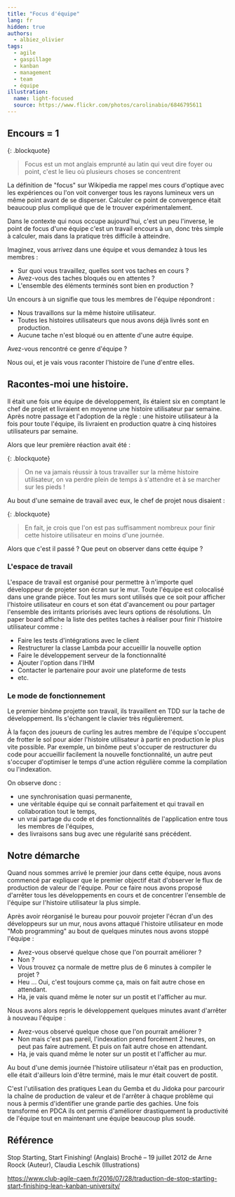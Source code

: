 ```yaml
---
title: "Focus d'équipe"
lang: fr
hidden: true
authors:
  - albiez_olivier
tags:
  - agile
  - gaspillage
  - kanban
  - management
  - team
  - équipe
illustration:
  name: light-focused
  source: https://www.flickr.com/photos/carolinabio/6846795611
---
```


## Encours = 1

{: .blockquote}
> Focus est un mot anglais emprunté au latin qui veut dire foyer ou point, c'est le lieu où plusieurs choses se concentrent

La définition de "focus" sur Wikipedia me rappel mes cours d'optique avec les expériences ou l'on voit converger tous les rayons lumineux vers un même point avant de se disperser. Calculer ce point de convergence était beaucoup plus compliqué que de le trouver expérimentalement.

Dans le contexte qui nous occupe aujourd'hui, c'est un peu l'inverse, le point de focus d'une équipe c'est un travail encours à un, donc très simple à calculer, mais dans la pratique très difficile à atteindre.

Imaginez, vous arrivez dans une équipe et vous demandez à tous les membres :

- Sur quoi vous travaillez, quelles sont vos taches en cours ?
- Avez-vous des taches bloqués ou en attentes ? 
- L'ensemble des éléments terminés sont bien en production ?

Un encours à un signifie que tous les membres de l'équipe répondront :

- Nous travaillons sur la même histoire utilisateur.
- Toutes les histoires utilisateurs que nous avons déjà livrés sont en production.
- Aucune tache n'est bloqué ou en attente d'une autre équipe. 

Avez-vous rencontré ce genre d'équipe ? 

Nous oui, et je vais vous raconter l'histoire de l'une d'entre elles.

## Racontes-moi une histoire.

Il était une fois une équipe de développement, ils étaient six en comptant le chef de projet et livraient en moyenne une histoire utilisateur par semaine. Après notre passage et l'adoption de la règle : une histoire utilisateur à la fois pour toute l'équipe, ils livraient en production quatre à cinq histoires utilisateurs par semaine.

Alors que leur première réaction avait été :

{: .blockquote}
> On ne va jamais réussir à tous travailler sur la même histoire utilisateur, on va perdre plein de temps à s'attendre et à se marcher sur les pieds !

Au bout d'une semaine de travail avec eux, le chef de projet nous disaient :

{: .blockquote}
> En fait, je crois que l'on est pas suffisamment nombreux pour finir cette histoire utilisateur en moins d'une journée.

Alors que c'est il passé ? Que peut on observer dans cette équipe ? 

### L'espace de travail

L'espace de travail est organisé pour permettre à n'importe quel développeur de projeter son écran sur le mur. 
Toute l'équipe est colocalisé dans une grande pièce.
Tout les murs sont utilisés que ce soit pour afficher l'histoire utilisateur en cours et son état d'avancement ou pour partager l'ensemble des irritants priorisés avec leurs options de résolutions.
Un paper board affiche la liste des petites taches à réaliser pour finir l'histoire utilisateur comme : 

- Faire les tests d'intégrations avec le client
- Restructurer la classe Lambda pour accueillir la nouvelle option
- Faire le développement serveur de la fonctionnalité
- Ajouter l'option dans l'IHM
- Contacter le partenaire pour avoir une plateforme de tests
- etc.

### Le mode de fonctionnement

Le premier binôme projette son travail, ils travaillent en TDD sur la tache de développement. Ils s'échangent le clavier très régulièrement. 

À la façon des joueurs de curling les autres membre de l'équipe s'occupent de frotter le sol pour aider l'histoire utilisateur à partir en production le plus vite possible. 
Par exemple, un binôme peut s'occuper de restructurer du code pour accueillir facilement la nouvelle fonctionnalité, un autre peut s'occuper d'optimiser le temps d'une action régulière comme la compilation ou l'indexation.

On observe donc :
- une synchronisation quasi permanente,
- une véritable équipe qui se connait parfaitement et qui travail en collaboration tout le temps,
- un vrai partage du code et des fonctionnalités de l'application entre tous les membres de l'équipes,
- des livraisons sans bug avec une régularité sans précédent.

## Notre démarche

Quand nous sommes arrivé le premier jour dans cette équipe, nous avons commencé par expliquer que le premier objectif était d'observer le flux de production de valeur de l'équipe. Pour ce faire nous avons proposé d'arrêter tous les développements en cours et de concentrer l'ensemble de l'équipe sur l'histoire utilisateur la plus simple.

Après avoir réorganisé le bureau pour pouvoir projeter l'écran d'un des développeurs sur un mur, nous avons attaqué l'histoire utilisateur en mode "Mob programming" au bout de quelques minutes nous avons stoppé l'équipe : 

- Avez-vous observé quelque chose que l'on pourrait améliorer ? 
- Non ? 
- Vous trouvez ça normale de mettre plus de 6 minutes à compiler le projet ? 
- Heu ... Oui, c'est toujours comme ça, mais on fait autre chose en attendant.
- Ha, je vais quand même le noter sur un postit et l'afficher au mur.

Nous avons alors repris le développement quelques minutes avant d'arrêter à nouveau l'équipe : 

- Avez-vous observé quelque chose que l'on pourrait améliorer ? 
- Non mais c'est pas pareil, l'indexation prend forcément 2 heures, on peut pas faire autrement. Et puis on fait autre chose en attendant.
- Ha, je vais quand même le noter sur un postit et l'afficher au mur.

Au bout d'une demis journée l'histoire utilisateur n'était pas en production, elle était d'ailleurs loin d'être terminé, mais le mur était couvert de postit. 

C'est l'utilisation des pratiques Lean du Gemba et du Jidoka pour parcourir la chaîne de production de valeur et de l'arrêter à chaque problème qui nous à permis d'identifier une grande partie des gachies. 
Une fois transformé en PDCA ils ont permis d'améliorer drastiquement la productivité de l'équipe tout en maintenant une équipe beaucoup plus soudé. 

## Référence

Stop Starting, Start Finishing! (Anglais) Broché – 19 juillet 2012 de Arne Roock (Auteur), Claudia Leschik (Illustrations) 

https://www.club-agile-caen.fr/2016/07/28/traduction-de-stop-starting-start-finishing-lean-kanban-university/

